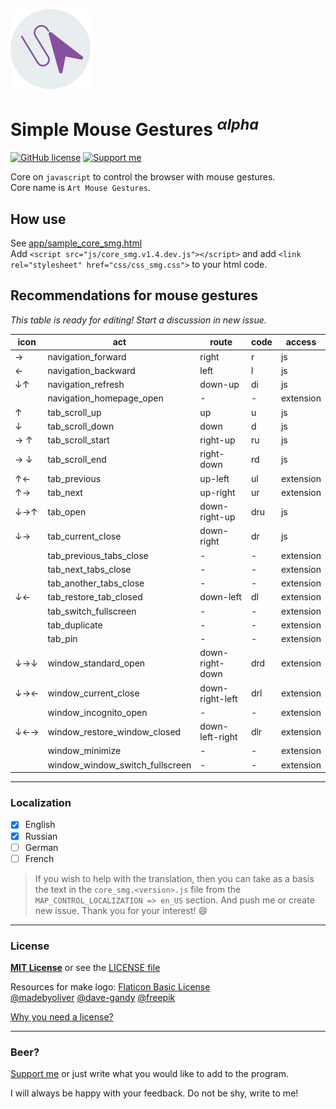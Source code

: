 ![logo][1]
<br>
# Simple Mouse Gestures <sup>*αlpha*</sup>
[![GitHub license](https://img.shields.io/badge/license-MIT-blue.svg)](..blob//master/LICENSE)
[![Support me](https://img.shields.io/badge/Support_me-PayPal-33cc33.svg)](https://www.paypal.me/wencelsaus/3)

Core on `javascript` to control the browser with mouse gestures.
<br>
Core name is `Art Mouse Gestures`.

## How use
See [app/sample_core_smg.html](..blob//master/app/sample_core_smg.html) <br>
Add `<script src="js/core_smg.v1.4.dev.js"></script>` and add `<link rel="stylesheet" href="css/css_smg.css">` to your html code.

## Recommendations for mouse gestures
*This table is ready for editing! Start a discussion in new issue.*

icon | act | route | code | access
---  | --- | --- | --- | ---
→      | navigation_forward              | right           | r   | js
←      | navigation_backward             | left            | l   | js
↓↑     | navigation_refresh              | down-up         | di  | js
&nbsp; | navigation_homepage_open        | -               | -   | extension
↑      | tab_scroll_up                   | up              | u   | js
↓      | tab_scroll_down                 | down            | d   | js
→ ↑    | tab_scroll_start                | right-up        | ru  | js
→ ↓    | tab_scroll_end                  | right-down      | rd  | js
↑←     | tab_previous                    | up-left         | ul  | extension
↑→     | tab_next                        | up-right        | ur  | extension
↓→↑    | tab_open                        | down-right-up   | dru | js
↓→     | tab_current_close               | down-right      | dr  | js
&nbsp; | tab_previous_tabs_close         | -               | -   | extension
&nbsp; | tab_next_tabs_close             | -               | -   | extension
&nbsp; | tab_another_tabs_close          | -               | -   | extension
↓←     | tab_restore_tab_closed          | down-left       | dl  | extension
&nbsp; | tab_switch_fullscreen           | -               | -   | extension
&nbsp; | tab_duplicate                   | -               | -   | extension
&nbsp; | tab_pin                         | -               | -   | extension
↓→↓    | window_standard_open            | down-right-down | drd | extension
↓→←    | window_current_close            | down-right-left | drl | extension
&nbsp; | window_incognito_open           | -               | -   | extension
↓←→    | window_restore_window_closed    | down-left-right | dlr | extension
&nbsp; | window_minimize                 | -               | -   | extension
&nbsp; | window_window_switch_fullscreen | -               | -   | extension

---
### Localization
- [x] English
- [x] Russian
- [ ] German
- [ ] French

> If you wish to help with the translation,
then you can take as a basis the text in the `core_smg.<version>.js` file from
the `MAP_CONTROL_LOCALIZATION => en_US` section. And push me or create new issue.
Thank you for your interest! :smile:

---
### License
**[MIT License](https://opensource.org/licenses/MIT "Text license")**
or see the [LICENSE file](..blob//master/LICENSE)

Resources for make logo:
[Flaticon Basic License](http://file000.flaticon.com/downloads/license/license.pdf)<br>
[@madebyoliver](http://www.flaticon.com/authors/madebyoliver)
[@dave-gandy](http://www.flaticon.com/authors/dave-gandy)
[@freepik](http://www.flaticon.com/authors/freepik)

[Why you need a license?](..blob//master/LICENSE_INFO.md)

---
### Beer?
[Support me](https://www.paypal.me/wencelsaus/3) or  just write what you would like to add to the program.

I will always be happy with your feedback. Do not be shy, write to me!

[1]: logo_128.png